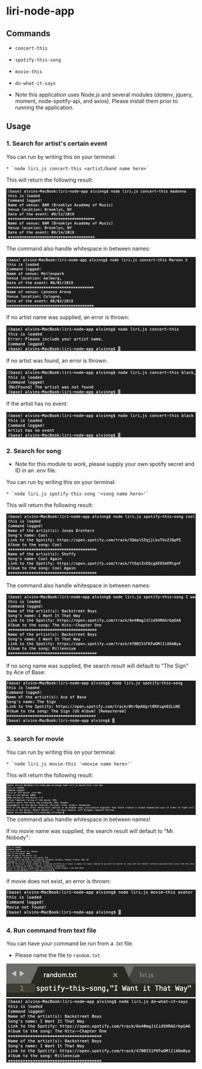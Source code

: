 # liri-node-app

## Commands

   * `concert-this`

   * `spotify-this-song`

   * `movie-this`

   * `do-what-it-says`

* Note this application uses Node.js and several modules (dotenv, jquery, moment, node-spotify-api, and axios). Please install them prior to running the application.

##  Usage

### 1. Search for artist's certain event

You can run by writing this on your terminal: 

	* `node liri.js concert-this <artist/band name here>`

This will return the following result: 

![Result](image/Concert.png)

The command also handle whitespace in between names:

![Result](image/maroon.png)

If no artist name was supplied, an error is thrown:

![Result](image/NoArtist.png)

If no artist was found, an error is thrown:

![Result](image/NotFound.png)

If the artist has no event:

![Result](image/NoEvent.png)

### 2. Search for song

* Note for this module to work, please supply your own spotify secret and ID in an .env file.

You can run by writing this on your terminal: 

	* `node liri.js spotify-this-song '<song name here>'`

This will return the following result:

![Result](image/Spotify.png)

The command also handle whitespace in between names:

![Result](image/SpotifySpace.png)

If no song name was supplied, the search result will default to "The Sign" by Ace of Base:

![Result](image/NoSong.png)

### 3. search for movie

You can run by writing this on your terminal: 

	* `node liri.js movie-this '<movie name here>'`

This will return the following result:

![Result](image/Movie.png)
The command also handle whitespace in between names!

If no movie name was supplied, the search result will default to "Mr. Nobody":

![Result](image/NoMovie.png)

If movie does not exist, an error is thrown:

![Result](image/MovieNotFound.png)

### 4. Run command from text file

You can have your command be run from a .txt file. 

* Please name the file to `random.txt`

![Result](image/txt.png)
![Result](image/do.png)